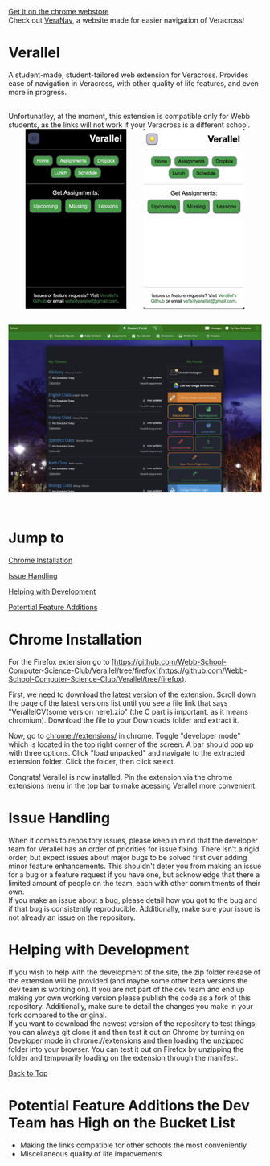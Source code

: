 <a href='https://chrome.google.com/webstore/detail/verallel/gndjmpiohedkdigkpibefbaoboajlnah'>Get it on the chrome webstore</a><br>
Check out <a href = 'https://2023popn.github.io/VeraNav/'>VeraNav</a>, a website made for easier navigation of Veracross!

# Verallel
A student-made, student-tailored web extension for Veracross. Provides ease of navigation in Veracross, with other quality of life features, and even more in progress.

<br>
Unfortunatley, at the moment, this extension is compatible only for Webb students, as the links will not work if your Veracross is a different school. 

<br>

<div style="display:flex; flex-direction:row; justify-content:space-evenly"> 
  <img src="verallel-dark-mode.jpg" style="width:40%">
  <img src="verallel-light-mode.jpg" style="width:40%">
</div>

<br>

![](veracross-dark-mode.jpg)

<br>

# Jump to

[Chrome Installation](#chrome-installation)

[Issue Handling](#issue-handling)

[Helping with Development](#helping-with-development)

[Potential Feature Additions](#potential-feature-addons-the-dev-team-has-high-on-the-bucket-list)

# Chrome Installation

For the Firefox extension go to [https://github.com/Webb-School-Computer-Science-Club/Verallel/tree/firefox](https://github.com/Webb-School-Computer-Science-Club/Verallel/tree/firefox).

First, we need to download the [latest version](https://github.com/Webb-School-Computer-Science-Club/Verallel/releases/) of the extension. Scroll down the page of the latest versions list until you see a file link that says "VerallelCV(some version here).zip" (the C part is important, as it means chromium). Download the file to your Downloads folder and extract it.

Now, go to [chrome://extensions/](chrome://extensions/) in chrome. Toggle "developer mode" which is located in the top right corner of the screen. A bar should pop up with three options. Click "load unpacked" and navigate to the extracted extension folder. Click the folder, then click select.

Congrats! Verallel is now installed. Pin the extension via the chrome extensions menu in the top bar to make acessing Verallel more convenient.

# Issue Handling
When it comes to repository issues, please keep in mind that the developer team for Verallel has an order of priorities for issue fixing. There isn't a rigid order, but expect issues about major bugs to be solved first over adding minor feature enhancements. This shouldn't deter you from making an issue for a bug or a feature request if you have one, but acknowledge that there a limited amount of people on the team, each with other commitments of their own. <br> If you make an issue about a bug, please detail how you got to the bug and if that bug is consistently reproducible. Additionally, make sure your issue is not already an issue on the repository. 

# Helping with Development
If you wish to help with the development of the site, the zip folder release of the extension will be provided (and maybe some other beta versions the dev team is working on). If you are not part of the dev team and end up making yor own working version please publish the code as a fork of this repository. Additionally, make sure to detail the changes you make in your fork compared to the original.<br>
If you want to download the newest version of the repository to test things, you can always git clone it and then test it out on Chrome by turning on Developer mode in chrome://extensions and then loading the unzipped folder into your browser. You can test it out on Firefox by unzipping the folder and temporarily loading on the extension through the manifest. 

[Back to Top](#verallel)

# Potential Feature Additions the Dev Team has High on the Bucket List
  - Making the links compatible for other schools the most conveniently
  - Miscellaneous quality of life improvements
